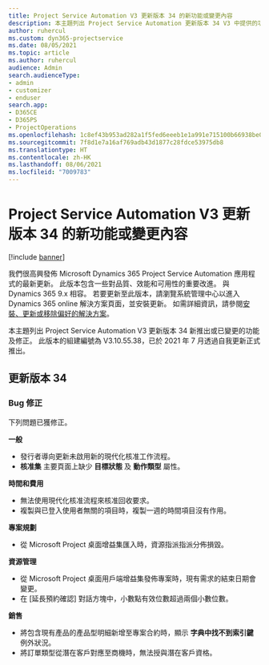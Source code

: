 ```yaml
---
title: Project Service Automation V3 更新版本 34 的新功能或變更內容
description: 本主題列出 Project Service Automation 更新版本 34 V3 中提供的功能和修正。
author: ruhercul
ms.custom: dyn365-projectservice
ms.date: 08/05/2021
ms.topic: article
ms.author: ruhercul
audience: Admin
search.audienceType:
- admin
- customizer
- enduser
search.app:
- D365CE
- D365PS
- ProjectOperations
ms.openlocfilehash: 1c8ef43b953ad282a1f5fed6eeeb1e1a991e715100b66938be03b5b5f3da575e
ms.sourcegitcommit: 7f8d1e7a16af769adb43d1877c28fdce53975db8
ms.translationtype: HT
ms.contentlocale: zh-HK
ms.lasthandoff: 08/06/2021
ms.locfileid: "7009783"
---
```

# <a name="whats-new-or-changed-in-project-service-automation-update-release-34-v3"></a>Project Service Automation V3 更新版本 34 的新功能或變更內容

[!include [banner](../includes/psa-now-project-operations.md)]

我們很高興發佈 Microsoft Dynamics 365 Project Service Automation 應用程式的最新更新。 此版本包含一些對品質、效能和可用性的重要改進。 與 Dynamics 365 9.x 相容。 若要更新至此版本，請瀏覽系統管理中心以進入 Dynamics 365 online 解決方案頁面，並安裝更新。 如需詳細資訊，請參閱[安裝、更新或移除偏好的解決方案](/power-platform/admin/install-remove-preferred-solution)。

本主題列出 Project Service Automation V3 更新版本 34 新推出或已變更的功能及修正。 此版本的組建編號為 V3.10.55.38，已於 2021 年 7 月透過自我更新正式推出。

## <a name="update-release-34"></a>更新版本 34

### <a name="bug-fixes"></a>Bug 修正
下列問題已獲修正。

**一般**

- 發行者導向更新未啟用新的現代化核准工作流程。
- **核准集** 主要頁面上缺少 **目標狀態** 及 **動作類型** 屬性。

**時間和費用**

- 無法使用現代化核准流程來核准回收要求。
- 複製與已登入使用者無關的項目時，複製一週的時間項目沒有作用。

**專案規劃**

- 從 Microsoft Project 桌面增益集匯入時，資源指派指派分佈損毀。

**資源管理**

- 從 Microsoft Project 桌面用戶端增益集發佈專案時，現有需求的結束日期會變更。
- 在 [延長預約確認] 對話方塊中，小數點有效位數超過兩個小數位數。

**銷售**

- 將包含現有產品的產品型明細新增至專案合約時，顯示 **字典中找不到索引鍵** 例外狀況。
- 將訂單類型從潛在客戶對應至商機時，無法授與潛在客戶資格。
